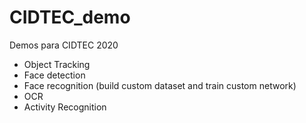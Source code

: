 # CIDTEC_demo
Demos para CIDTEC 2020

- Object Tracking
- Face detection
- Face recognition (build custom dataset and train custom network)
- OCR
- Activity Recognition
